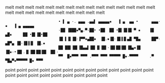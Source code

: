 melt melt melt melt melt melt melt melt melt melt melt melt melt melt melt melt melt melt melt melt melt melt melt melt melt   


```
                        • ▌ ▄ ·. ▄▄▄ .▄▄▌ ▄▄▄▄▄▪   ▐ ▄  ▄▄ •      ▄▄▄·      ▪   ▐ ▄ ▄▄▄▄▄
                        ·██ ▐███▪▀▄.▀·██• •██  ██ •█▌▐█▐█ ▀ ▪    ▐█ ▄█▪     ██ •█▌▐█•██  
                        ▐█ ▌▐▌▐█·▐▀▀▪▄██▪  ▐█.▪▐█·▐█▐▐▌▄█ ▀█▄     ██▀· ▄█▀▄ ▐█·▐█▐▐▌ ▐█.▪
                        ██ ██▌▐█▌▐█▄▄▌▐█▌▐▌▐█▌·▐█▌██▐█▌▐█▄▪▐█    ▐█▪·•▐█▌.▐▌▐█▌██▐█▌ ▐█▌·
                        ▀▀  █▪▀▀▀ ▀▀▀ .▀▀▀ ▀▀▀ ▀▀▀▀▀ █▪·▀▀▀▀     .▀    ▀█▄▀▪▀▀▀▀▀ █▪ ▀▀▀                                                                                                                        
```

point point point point point point point point point point point point point point point point point point point point point point  

